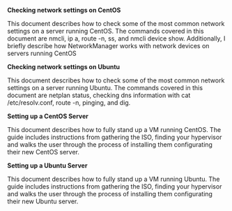 **Checking network settings on CentOS**

This document describes how to check some of the most common network settings on a server running CentOS. The commands covered in this document are nmcli, ip a, route -n, ss, and nmcli device show. Additionally, I briefly describe how NetworkManager works with network devices on servers running CentOS

**Checking network settings on Ubuntu**

This document describes how to check some of the most common network settings on a server running Ubuntu. The commands covered in this document are netplan status, checking dns information with  cat /etc/resolv.conf, route -n, pinging, and dig. 

**Setting up a CentOS Server**

This document describes how to fully stand up a VM running CentOS. The guide includes instructions from gathering the ISO, finding your hypervisor and walks the user through the process of installing them configurating their new CentOS server.

**Setting up a Ubuntu Server**

This document describes how to fully stand up a VM running Ubuntu. The guide includes instructions from gathering the ISO, finding your hypervisor and walks the user through the process of installing them configurating their new Ubuntu server.
